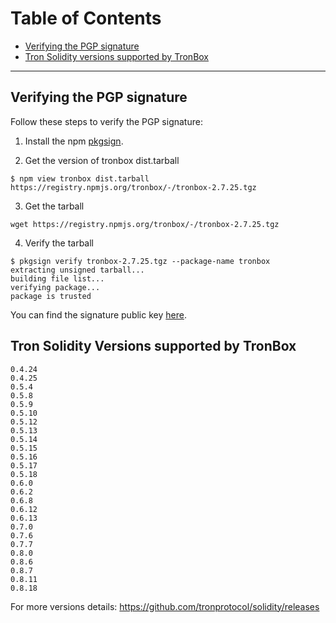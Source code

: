# Table of Contents
- [Verifying the PGP signature](https://github.com/tronprotocol/tronbox/blob/master/FURTHER_INFO.md#verifying-the-pgp-signature)
- [Tron Solidity versions supported by TronBox](https://github.com/tronprotocol/tronbox/blob/master/FURTHER_INFO.md#tron-solidity-versions-supported-by-tronbox)

---

## Verifying the PGP signature

Follow these steps to verify the PGP signature:
1. Install the npm [pkgsign](https://www.npmjs.com/package/pkgsign#installation).

2. Get the version of tronbox dist.tarball

```shell
$ npm view tronbox dist.tarball
https://registry.npmjs.org/tronbox/-/tronbox-2.7.25.tgz
```
3. Get the tarball

```shell
wget https://registry.npmjs.org/tronbox/-/tronbox-2.7.25.tgz
```

4. Verify the tarball

```shell
$ pkgsign verify tronbox-2.7.25.tgz --package-name tronbox
extracting unsigned tarball...
building file list...
verifying package...
package is trusted
```
You can find the signature public key [here](https://keybase.io/tronbox/pgp_keys.asc).

## Tron Solidity Versions supported by TronBox

```
0.4.24
0.4.25
0.5.4
0.5.8
0.5.9
0.5.10
0.5.12
0.5.13
0.5.14
0.5.15
0.5.16
0.5.17
0.5.18
0.6.0
0.6.2
0.6.8
0.6.12
0.6.13
0.7.0
0.7.6
0.7.7
0.8.0
0.8.6
0.8.7
0.8.11
0.8.18
```

For more versions details: https://github.com/tronprotocol/solidity/releases

